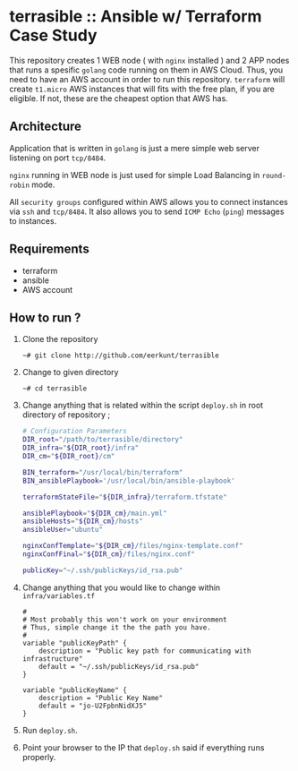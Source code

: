 # terrasible :: Ansible w/ Terraform Case Study

This repository creates 1 WEB node ( with `nginx` installed ) and 2 APP nodes that runs a spesific `golang` code running on them in AWS Cloud. Thus, you need to have an AWS account in order to run this repository. `terraform` will create `t1.micro` AWS instances that will fits with the free plan, if you are eligible. If not, these are the cheapest option that AWS has.

## Architecture

Application that is written in `golang` is just a mere simple web server listening on port `tcp/8484`.

`nginx` running in WEB node is just used for simple Load Balancing in `round-robin` mode.

All `security groups` configured within AWS allows you to connect instances via `ssh` and `tcp/8484`. It also allows you to send `ICMP Echo` (`ping`) messages to instances.

## Requirements

- terraform
- ansible
- AWS account

## How to run ?

1. Clone the repository

	`~# git clone http://github.com/eerkunt/terrasible`

2. Change to given directory
	
	`~# cd terrasible`

3. Change anything that is related within the script `deploy.sh` in root directory of repository ;

	```bash
	# Configuration Parameters
	DIR_root="/path/to/terrasible/directory"
	DIR_infra="${DIR_root}/infra"
	DIR_cm="${DIR_root}/cm"

	BIN_terraform="/usr/local/bin/terraform"
	BIN_ansiblePlaybook='/usr/local/bin/ansible-playbook'

	terraformStateFile="${DIR_infra}/terraform.tfstate"

	ansiblePlaybook="${DIR_cm}/main.yml"
	ansibleHosts="${DIR_cm}/hosts"
	ansibleUser="ubuntu"

	nginxConfTemplate="${DIR_cm}/files/nginx-template.conf"
	nginxConfFinal="${DIR_cm}/files/nginx.conf"

	publicKey="~/.ssh/publicKeys/id_rsa.pub"
	```
	
4. Change anything that you would like to change within `infra/variables.tf` 

	```
	#
	# Most probably this won't work on your environment
	# Thus, simple change it the the path you have.
	#
	variable "publicKeyPath" {
  		description = "Public key path for communicating with infrastructure"
  		default = "~/.ssh/publicKeys/id_rsa.pub"
	}

	variable "publicKeyName" {
  		description = "Public Key Name"
  		default = "jo-U2FpbnNidXJ5"
	}
	```
5. Run `deploy.sh`.

6. Point your browser to the IP that `deploy.sh` said if everything runs properly.


	





